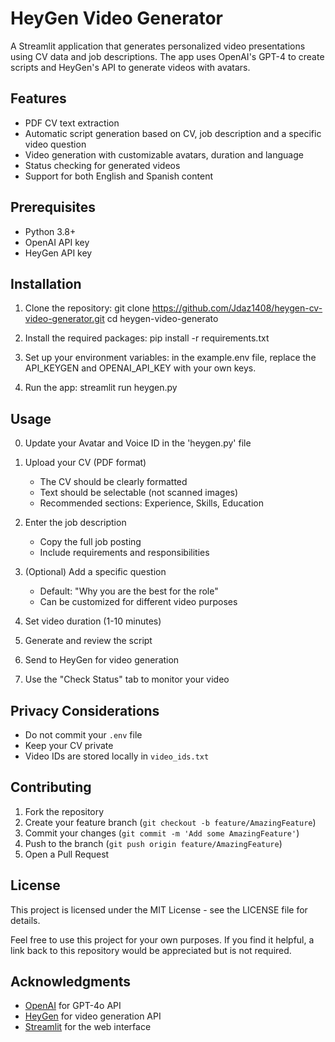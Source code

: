 # HeyGen Video Generator

A Streamlit application that generates personalized video presentations using CV data and job descriptions. The app uses OpenAI's GPT-4 to create scripts and HeyGen's API to generate videos with avatars.

## Features

- PDF CV text extraction
- Automatic script generation based on CV, job description and a specific video question
- Video generation with customizable avatars, duration and language
- Status checking for generated videos
- Support for both English and Spanish content

## Prerequisites

- Python 3.8+
- OpenAI API key
- HeyGen API key

## Installation

1. Clone the repository:
git clone https://github.com/Jdaz1408/heygen-cv-video-generator.git
cd heygen-video-generato

2. Install the required packages:
pip install -r requirements.txt

3. Set up your environment variables: in the example.env file, replace the API_KEYGEN and OPENAI_API_KEY with your own keys.

4. Run the app:
streamlit run heygen.py

## Usage
0. Update your Avatar and Voice ID in the 'heygen.py' file
1. Upload your CV (PDF format)
   - The CV should be clearly formatted
   - Text should be selectable (not scanned images)
   - Recommended sections: Experience, Skills, Education

2. Enter the job description
   - Copy the full job posting
   - Include requirements and responsibilities

3. (Optional) Add a specific question
   - Default: "Why you are the best for the role"
   - Can be customized for different video purposes

4. Set video duration (1-10 minutes)

5. Generate and review the script

6. Send to HeyGen for video generation

7. Use the "Check Status" tab to monitor your video

## Privacy Considerations

- Do not commit your `.env` file
- Keep your CV private
- Video IDs are stored locally in `video_ids.txt`

## Contributing

1. Fork the repository
2. Create your feature branch (`git checkout -b feature/AmazingFeature`)
3. Commit your changes (`git commit -m 'Add some AmazingFeature'`)
4. Push to the branch (`git push origin feature/AmazingFeature`)
5. Open a Pull Request

## License

This project is licensed under the MIT License - see the LICENSE file for details.

Feel free to use this project for your own purposes. If you find it helpful, a link back to this repository would be appreciated but is not required.

## Acknowledgments

- [OpenAI](https://openai.com/) for GPT-4o API
- [HeyGen](https://www.heygen.com/) for video generation API
- [Streamlit](https://streamlit.io/) for the web interface




